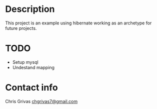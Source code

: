 # Description
This project is an example using hibernate working as an archetype for future projects.

# TODO
* Setup mysql
* Undestand mapping

# Contact info
Chris Grivas <chgrivas7@gmail.com>